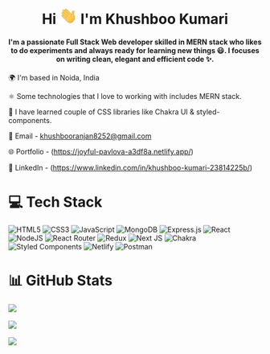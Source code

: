 <h1 align="center">Hi <img src="https://raw.githubusercontent.com/ABSphreak/ABSphreak/master/gifs/Hi.gif" width="35"> I'm Khushboo Kumari</h1>
<h4 align="center">I'm a passionate Full Stack Web developer skilled in MERN stack who likes to do experiments and always ready for learning new things 😃. I focuses on writing clean, elegant and efficient code ✨.</h4>

🌍 I'm based in Noida, India

⚛️ Some technologies that I love to working with includes MERN stack.

🚀 I have learned couple of CSS libraries like Chakra UI & styled-components.

📧 Email - khushbooranjan8252@gmail.com

🌐 Portfolio - (https://joyful-pavlova-a3df8a.netlify.app/)

🔗 LinkedIn - (https://www.linkedin.com/in/khushboo-kumari-23814225b/)

# 💻 Tech Stack
![HTML5](https://img.shields.io/badge/html5-%23E34F26.svg?style=for-the-badge&logo=html5&logoColor=white) 
![CSS3](https://img.shields.io/badge/css3-%231572B6.svg?style=for-the-badge&logo=css3&logoColor=white) 
![JavaScript](https://img.shields.io/badge/javascript-%23323330.svg?style=for-the-badge&logo=javascript&logoColor=%23F7DF1E) 
![MongoDB](https://img.shields.io/badge/MongoDB-%234ea94b.svg?style=for-the-badge&logo=mongodb&logoColor=white) 
![Express.js](https://img.shields.io/badge/express.js-%23404d59.svg?style=for-the-badge&logo=express&logoColor=%2361DAFB) 
![React](https://img.shields.io/badge/react-%2320232a.svg?style=for-the-badge&logo=react&logoColor=%2361DAFB) 
![NodeJS](https://img.shields.io/badge/node.js-6DA55F?style=for-the-badge&logo=node.js&logoColor=white) 
![React Router](https://img.shields.io/badge/React_Router-CA4245?style=for-the-badge&logo=react-router&logoColor=white) 
![Redux](https://img.shields.io/badge/redux-%23593d88.svg?style=for-the-badge&logo=redux&logoColor=white) 
![Next JS](https://img.shields.io/badge/Next-black?style=for-the-badge&logo=next.js&logoColor=white) 
![Chakra](https://img.shields.io/badge/chakra-%234ED1C5.svg?style=for-the-badge&logo=chakraui&logoColor=white) 
![Styled Components](https://img.shields.io/badge/styled--components-DB7093?style=for-the-badge&logo=styled-components&logoColor=white) 
![Netlify](https://img.shields.io/badge/netlify-%23000000.svg?style=for-the-badge&logo=netlify&logoColor=#00C7B7) 
![Postman](https://img.shields.io/badge/Postman-FF6C37?style=for-the-badge&logo=postman&logoColor=white)

# 📊 GitHub Stats
![](https://github-readme-stats.vercel.app/api/top-langs?username=khushboo8252&theme=transparent&hide_border=true&show_icons=true&locale=en&layout=compact&title_color=black&text_color=black)<br/>

![](https://github-readme-stats.vercel.app/api?username=khushboo8252&theme=transparent&hide_border=true&show_icons=true&locale=en&title_color=black&text_color=black)<br/>

![](https://github-readme-streak-stats.herokuapp.com/?user=khushboo8252&theme=transparent&hide_border=true&title_color=black&text_color=black&sideNums=black&sideLabels=black&ring=black&fire=black&currStreakLabel=white&currStreakNum=black)
